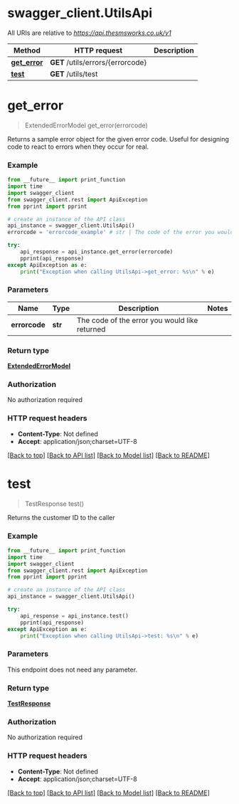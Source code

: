 # swagger_client.UtilsApi

All URIs are relative to *https://api.thesmsworks.co.uk/v1*

Method | HTTP request | Description
------------- | ------------- | -------------
[**get_error**](UtilsApi.md#get_error) | **GET** /utils/errors/{errorcode} | 
[**test**](UtilsApi.md#test) | **GET** /utils/test | 

# **get_error**
> ExtendedErrorModel get_error(errorcode)



Returns a sample error object for the given error code. Useful for designing code to react to errors when they occur for real.

### Example
```python
from __future__ import print_function
import time
import swagger_client
from swagger_client.rest import ApiException
from pprint import pprint

# create an instance of the API class
api_instance = swagger_client.UtilsApi()
errorcode = 'errorcode_example' # str | The code of the error you would like returned

try:
    api_response = api_instance.get_error(errorcode)
    pprint(api_response)
except ApiException as e:
    print("Exception when calling UtilsApi->get_error: %s\n" % e)
```

### Parameters

Name | Type | Description  | Notes
------------- | ------------- | ------------- | -------------
 **errorcode** | **str**| The code of the error you would like returned | 

### Return type

[**ExtendedErrorModel**](ExtendedErrorModel.md)

### Authorization

No authorization required

### HTTP request headers

 - **Content-Type**: Not defined
 - **Accept**: application/json;charset=UTF-8

[[Back to top]](#) [[Back to API list]](../README.md#documentation-for-api-endpoints) [[Back to Model list]](../README.md#documentation-for-models) [[Back to README]](../README.md)

# **test**
> TestResponse test()



Returns the customer ID to the caller

### Example
```python
from __future__ import print_function
import time
import swagger_client
from swagger_client.rest import ApiException
from pprint import pprint

# create an instance of the API class
api_instance = swagger_client.UtilsApi()

try:
    api_response = api_instance.test()
    pprint(api_response)
except ApiException as e:
    print("Exception when calling UtilsApi->test: %s\n" % e)
```

### Parameters
This endpoint does not need any parameter.

### Return type

[**TestResponse**](TestResponse.md)

### Authorization

No authorization required

### HTTP request headers

 - **Content-Type**: Not defined
 - **Accept**: application/json;charset=UTF-8

[[Back to top]](#) [[Back to API list]](../README.md#documentation-for-api-endpoints) [[Back to Model list]](../README.md#documentation-for-models) [[Back to README]](../README.md)

